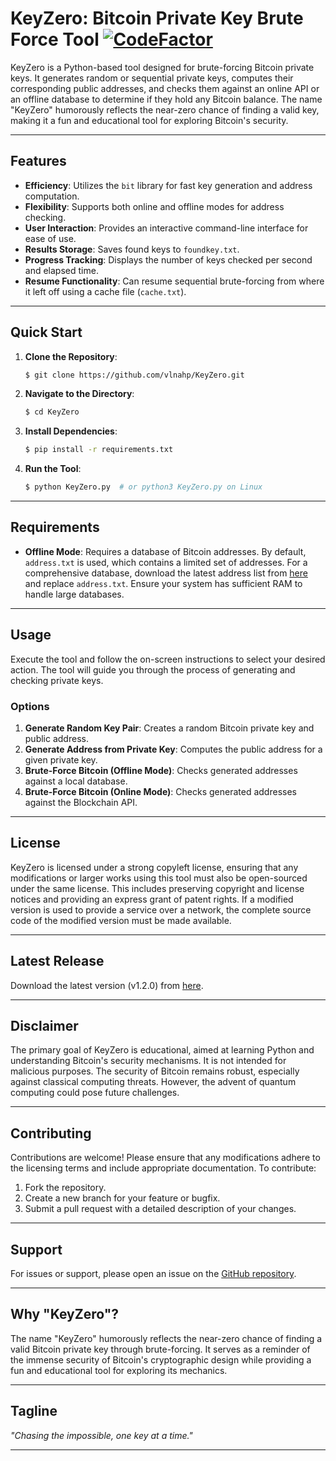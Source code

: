 # **KeyZero: Bitcoin Private Key Brute Force Tool** [![CodeFactor](https://www.codefactor.io/repository/github/vlnahp/KeyZero/badge/main)](https://www.codefactor.io/repository/github/vlnahp/KeyZero/overview/main)

KeyZero is a Python-based tool designed for brute-forcing Bitcoin private keys. It generates random or sequential private keys, computes their corresponding public addresses, and checks them against an online API or an offline database to determine if they hold any Bitcoin balance. The name "KeyZero" humorously reflects the near-zero chance of finding a valid key, making it a fun and educational tool for exploring Bitcoin's security.

---

## **Features**
- **Efficiency**: Utilizes the `bit` library for fast key generation and address computation.
- **Flexibility**: Supports both online and offline modes for address checking.
- **User Interaction**: Provides an interactive command-line interface for ease of use.
- **Results Storage**: Saves found keys to `foundkey.txt`.
- **Progress Tracking**: Displays the number of keys checked per second and elapsed time.
- **Resume Functionality**: Can resume sequential brute-forcing from where it left off using a cache file (`cache.txt`).

---

## **Quick Start**

1. **Clone the Repository**:
   ```bash
   $ git clone https://github.com/vlnahp/KeyZero.git
   ```

2. **Navigate to the Directory**:
   ```bash
   $ cd KeyZero
   ```

3. **Install Dependencies**:
   ```bash
   $ pip install -r requirements.txt
   ```

4. **Run the Tool**:
   ```bash
   $ python KeyZero.py  # or python3 KeyZero.py on Linux
   ```

---

## **Requirements**

- **Offline Mode**: Requires a database of Bitcoin addresses. By default, `address.txt` is used, which contains a limited set of addresses. For a comprehensive database, download the latest address list from [here](http://addresses.loyce.club/) and replace `address.txt`. Ensure your system has sufficient RAM to handle large databases.

---

## **Usage**

Execute the tool and follow the on-screen instructions to select your desired action. The tool will guide you through the process of generating and checking private keys.

### **Options**
1. **Generate Random Key Pair**: Creates a random Bitcoin private key and public address.
2. **Generate Address from Private Key**: Computes the public address for a given private key.
3. **Brute-Force Bitcoin (Offline Mode)**: Checks generated addresses against a local database.
4. **Brute-Force Bitcoin (Online Mode)**: Checks generated addresses against the Blockchain API.

---

## **License**

KeyZero is licensed under a strong copyleft license, ensuring that any modifications or larger works using this tool must also be open-sourced under the same license. This includes preserving copyright and license notices and providing an express grant of patent rights. If a modified version is used to provide a service over a network, the complete source code of the modified version must be made available.

---

## **Latest Release**

Download the latest version (v1.2.0) from [here](https://github.com/vlnahp/KeyZero/releases/download/v1.2.1/KeyZero-windows64-v.1.2.0.tar.xz).

---

## **Disclaimer**

The primary goal of KeyZero is educational, aimed at learning Python and understanding Bitcoin's security mechanisms. It is not intended for malicious purposes. The security of Bitcoin remains robust, especially against classical computing threats. However, the advent of quantum computing could pose future challenges.

---

## **Contributing**

Contributions are welcome! Please ensure that any modifications adhere to the licensing terms and include appropriate documentation. To contribute:
1. Fork the repository.
2. Create a new branch for your feature or bugfix.
3. Submit a pull request with a detailed description of your changes.

---

## **Support**

For issues or support, please open an issue on the [GitHub repository](https://github.com/vlnahp/KeyZero/issues).

---

## **Why "KeyZero"?**

The name "KeyZero" humorously reflects the near-zero chance of finding a valid Bitcoin private key through brute-forcing. It serves as a reminder of the immense security of Bitcoin's cryptographic design while providing a fun and educational tool for exploring its mechanics.

---

## **Tagline**

*"Chasing the impossible, one key at a time."*

---
